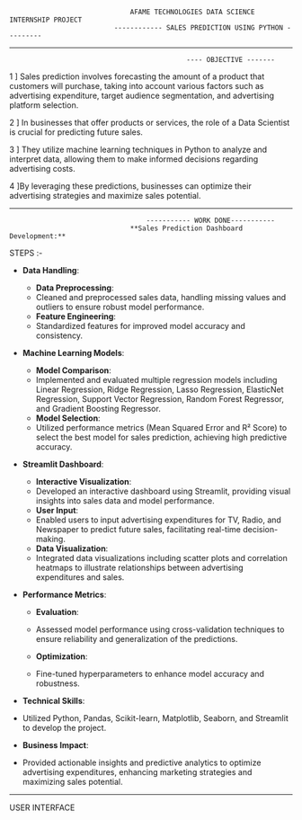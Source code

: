                                   AFAME TECHNOLOGIES DATA SCIENCE INTERNSHIP PROJECT 
                              ------------ SALES PREDICTION USING PYTHON --------- 
_________________________________________________________________________________________________________________________
                                                ---- OBJECTIVE -------

1 ] Sales prediction involves forecasting the amount of a product that customers will purchase, taking into account various factors such as advertising expenditure, target audience segmentation, and advertising platform selection.

2 ] In businesses that offer products or services, the role of a Data Scientist is crucial for predicting future sales.

3 ] They utilize machine learning techniques in Python to analyze and interpret data, allowing them to make informed decisions regarding advertising costs.

4 ]By leveraging these predictions, businesses can optimize their advertising strategies and maximize sales potential.

________________________________________________________________________________________________________________________

                                      ----------- WORK DONE-----------
                                  **Sales Prediction Dashboard Development:**
STEPS :- 
- **Data Handling**:
  - **Data Preprocessing**:
  -  Cleaned and preprocessed sales data, handling missing values and outliers to ensure robust model performance.
  - **Feature Engineering**:
  -  Standardized features for improved model accuracy and consistency.
    
- **Machine Learning Models**:
  - **Model Comparison**:
  - Implemented and evaluated multiple regression models including Linear Regression, Ridge Regression, Lasso Regression, ElasticNet Regression, Support Vector Regression, Random Forest Regressor, and Gradient Boosting Regressor.
  - **Model Selection**:
  -  Utilized performance metrics (Mean Squared Error and R² Score) to select the best model for sales prediction, achieving high predictive accuracy.
  
- **Streamlit Dashboard**:
  - **Interactive Visualization**:
  - Developed an interactive dashboard using Streamlit, providing visual insights into sales data and model performance.
  - **User Input**:
  -  Enabled users to input advertising expenditures for TV, Radio, and Newspaper to predict future sales, facilitating real-time decision-making.
  - **Data Visualization**:
  -  Integrated data visualizations including scatter plots and correlation heatmaps to illustrate relationships between advertising expenditures and sales.
    
- **Performance Metrics**:
  - **Evaluation**:
  -  Assessed model performance using cross-validation techniques to ensure reliability and generalization of the predictions.
  
  - **Optimization**:
  -  Fine-tuned hyperparameters to enhance model accuracy and robustness.
    
- **Technical Skills**:
-  Utilized Python, Pandas, Scikit-learn, Matplotlib, Seaborn, and Streamlit to develop the project.
  
- **Business Impact**:
- Provided actionable insights and predictive analytics to optimize advertising expenditures, enhancing marketing strategies and maximizing sales potential.
_____________________________________________________________________________________________________________________________

USER INTERFACE 



